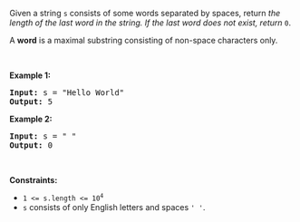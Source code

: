 <div><p>Given a string <code>s</code> consists of some words separated by spaces, return <em>the length of the last word&nbsp;in the string. If the last word does not exist, return </em><code>0</code>.</p>

<p>A <strong>word</strong> is a maximal substring consisting&nbsp;of non-space characters only.</p>

<p>&nbsp;</p>
<p><strong>Example 1:</strong></p>
<pre><strong>Input:</strong> s = "Hello World"
<strong>Output:</strong> 5
</pre><p><strong>Example 2:</strong></p>
<pre><strong>Input:</strong> s = " "
<strong>Output:</strong> 0
</pre>
<p>&nbsp;</p>
<p><strong>Constraints:</strong></p>

<ul>
	<li><code>1 &lt;= s.length &lt;= 10<sup>4</sup></code></li>
	<li><code>s</code> consists of only English letters and spaces <code>' '</code>.</li>
</ul>
</div>
